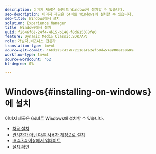 ```yaml
---
description: 이미지 제공은 64비트 Windows에 설치할 수 있습니다.
seo-description: 이미지 제공은 64비트 Windows에 설치할 수 있습니다.
seo-title: Windows에서 설치
solution: Experience Manager
title: Windows에서 설치
uuid: f2646f61-24f4-4b15-b148-f8d615378fe0
feature: Dynamic Media Classic,SDK/API
role: 개발자,비즈니스 전문가
translation-type: tm+mt
source-git-commit: 469d1a5c43a972116a8a2efb0de5708800130a99
workflow-type: tm+mt
source-wordcount: '62'
ht-degree: 0%

---
```



# Windows{#installing-on-windows}에 설치

이미지 제공은 64비트 Windows에 설치할 수 있습니다.

* [처음 설치](t-first-time-installation-win.md)
* [관리자가 아닌 다른 사용자 계정으로 설치](t-diff-account-win.md)
* [IS 4.7.4 이상에서 업데이트](t-update-win.md)
* [설치 확인](t-verify-win.md)
